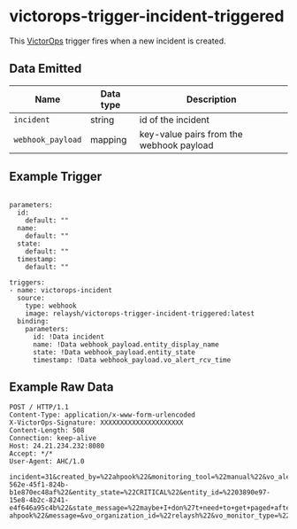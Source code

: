 # victorops-trigger-incident-triggered

This [VictorOps](https://victorops.com) trigger fires when a new incident is created. 

## Data Emitted 

| Name              | Data type | Description |
|-------------------|-----------|-------------|
| `incident`        | string    | id of the incident | 
| `webhook_payload` | mapping   | key-value pairs from the webhook payload |

## Example Trigger

```

parameters:
  id:
    default: ""
  name:
    default: ""
  state:
    default: ""
  timestamp:
    default: ""

triggers:
- name: victorops-incident
  source:
    type: webhook
    image: relaysh/victorops-trigger-incident-triggered:latest
  binding:
    parameters:
      id: !Data incident
      name: !Data webhook_payload.entity_display_name
      state: !Data webhook_payload.entity_state
      timestamp: !Data webhook_payload.vo_alert_rcv_time
```

## Example Raw Data 

```
POST / HTTP/1.1
Content-Type: application/x-www-form-urlencoded
X-VictorOps-Signature: XXXXXXXXXXXXXXXXXXXXX
Content-Length: 508
Connection: keep-alive
Host: 24.21.234.232:8080
Accept: */*
User-Agent: AHC/1.0

incident=31&created_by=%22ahpook%22&monitoring_tool=%22manual%22&vo_alert_rcv_time=%221602527561967%22&entity_display_name=%22Testing+to+localhost%22&message_type=%22CRITICAL%22&alert_type=%22CRITICAL%22&vo_uuid=%22fb2462d3-562e-45f1-824b-b1e870ec48af%22&entity_state=%22CRITICAL%22&entity_id=%2203890e97-15e8-4b2c-8241-e4f646a95c4b%22&state_message=%22maybe+I+don%27t+need+to+get+paged+after+all%22&monitor_name=%22vouser-ahpook%22&message=&vo_organization_id=%22relaysh%22&vo_monitor_type=%2228%22&summary=
```
